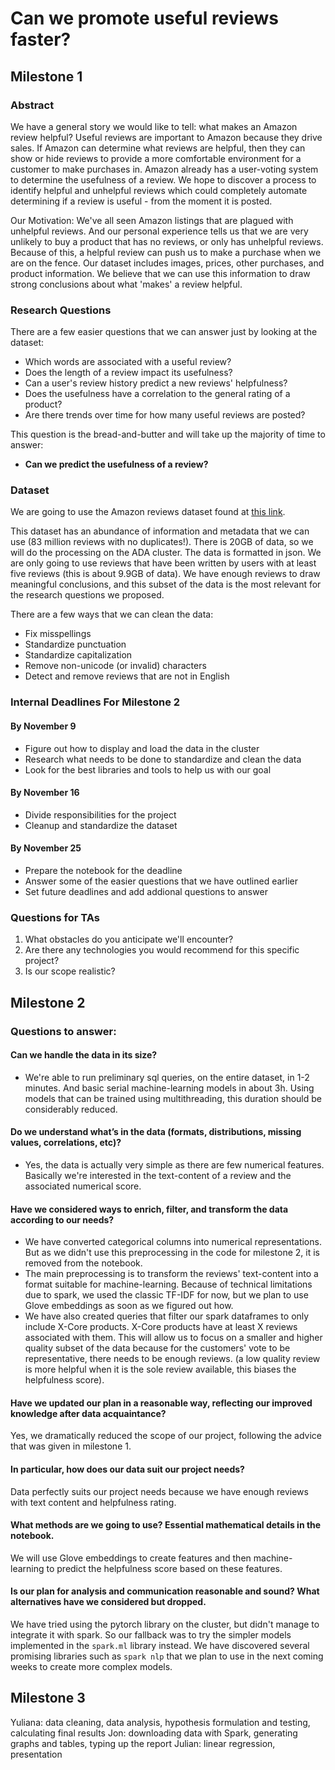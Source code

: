 # Can we promote useful reviews faster?

## Milestone 1

### Abstract

We have a general story we would like to tell: what makes an Amazon review helpful? Useful reviews are important to Amazon because they drive sales. If Amazon can determine what reviews are helpful, then they can show or hide reviews to provide a more comfortable environment for a customer to make purchases in. Amazon already has a user-voting system to determine the usefulness of a review. We hope to discover a process to identify helpful and unhelpful reviews which could completely automate determining if a review is useful - from the moment it is posted.

Our Motivation: We've all seen Amazon listings that are plagued with unhelpful reviews. And our personal experience tells us that we are very unlikely to buy a product that has no reviews, or only has unhelpful reviews. Because of this, a helpful review can push us to make a purchase when we are on the fence. Our dataset includes images, prices, other purchases, and product information. We believe that we can use this information to draw strong conclusions about what 'makes' a review helpful.

### Research Questions

There are a few easier questions that we can answer just by looking at the dataset:
- Which words are associated with a useful review?
- Does the length of a review impact its usefulness?
- Can a user's review history predict a new reviews' helpfulness?
- Does the usefulness have a correlation to the general rating of a product?
- Are there trends over time for how many useful reviews are posted?

This question is the bread-and-butter and will take up the majority of time to answer:
- **Can we predict the usefulness of a review?**

### Dataset

We are going to use the Amazon reviews dataset found at [this link](http://jmcauley.ucsd.edu/data/amazon/).

This dataset has an abundance of information and metadata that we can use (83 million reviews with no duplicates!). There is 20GB of data, so we will do the processing on the ADA cluster. The data is formatted in json. We are only going to use reviews that have been written by users with at least five reviews (this is about 9.9GB of data). We have enough reviews to draw meaningful conclusions, and this subset of the data is the most relevant for the research questions we proposed.

There are a few ways that we can clean the data:
- Fix misspellings
- Standardize punctuation
- Standardize capitalization
- Remove non-unicode (or invalid) characters
- Detect and remove reviews that are not in English

### Internal Deadlines For Milestone 2

#### By November 9

- Figure out how to display and load the data in the cluster
- Research what needs to be done to standardize and clean the data
- Look for the best libraries and tools to help us with our goal

#### By November 16

- Divide responsibilities for the project
- Cleanup and standardize the dataset

#### By November 25

- Prepare the notebook for the deadline
- Answer some of the easier questions that we have outlined earlier
- Set future deadlines and add addional questions to answer

### Questions for TAs
1. What obstacles do you anticipate we'll encounter?
2. Are there any technologies you would recommend for this specific project?
3. Is our scope realistic?

## Milestone 2

### Questions to answer:

#### Can we handle the data in its size?
- We're able to run preliminary sql queries, on the entire dataset, in 1-2 minutes. And basic serial machine-learning models in about 3h. Using models that can be trained using multithreading, this duration should be considerably reduced. 

#### Do we understand what’s in the data (formats, distributions, missing values, correlations, etc)?
- Yes, the data is actually very simple as there are few numerical features. Basically we're interested in the text-content of a review and the associated numerical score.

#### Have we considered ways to enrich, filter, and transform the data according to our needs?
- We have converted categorical columns into numerical representations. But as we didn't use this preprocessing in the code for milestone 2, it is removed from the notebook.
- The main preprocessing is to transform the reviews' text-content into a format suitable for machine-learning. Because of technical limitations due to spark, we used the classic TF-IDF for now, but we plan to use Glove embeddings as soon as we figured out how.
- We have also created queries that filter our spark dataframes to only include X-Core products. X-Core products have at least X reviews associated with them. This will allow us to focus on a smaller and higher quality subset of the data because for the customers' vote to be representative, there needs to be enough reviews. (a low quality review is more helpful when it is the sole review available, this biases the helpfulness score).

#### Have we updated our plan in a reasonable way, reflecting our improved knowledge after data acquaintance? 
Yes, we dramatically reduced the scope of our project, following the advice that was given in milestone 1.

#### In particular, how does our data suit our project needs? 
Data perfectly suits our project needs because we have enough reviews with text content and helpfulness rating. 

#### What methods are we going to use? Essential mathematical details in the notebook.
We will use Glove embeddings to create features and then machine-learning to predict the helpfulness score based on these features.

#### Is our plan for analysis and communication reasonable and sound? What alternatives have we considered but dropped.
We have tried using the pytorch library on the cluster, but didn't manage to integrate it with spark. So our fallback was to try the simpler models implemented in the `spark.ml` library instead. We have discovered several promising libraries such as `spark nlp` that we plan to use in the next coming weeks to create more complex models.


## Milestone 3
Yuliana: data cleaning, data analysis, hypothesis formulation and testing, calculating final results
Jon: downloading data with Spark, generating graphs and tables, typing up the report
Julian: linear regression, presentation

